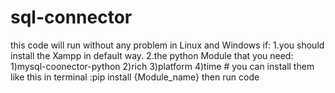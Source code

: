 # sql-connector
 this code will run without any problem in Linux and Windows if:
    1.you should install the Xampp in default way.
    2.the python Module that you need:
        1)mysql-coonector-python
        2)rich
        3)platform
        4)time
        # you can install them like this in terminal :pip install {Module_name}
    then run code

    